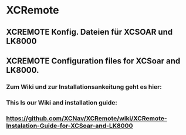 # XCRemote
## XCREMOTE Konfig. Dateien für XCSOAR und LK8000
## XCREMOTE Configuration files for XCSoar and LK8000.

### Zum Wiki und zur Installationsankeitung geht es hier:
### This Is our Wiki and installation guide:

### https://github.com/XCNav/XCRemote/wiki/XCRemote-Instalation-Guide-for-XCSoar-and-LK8000

